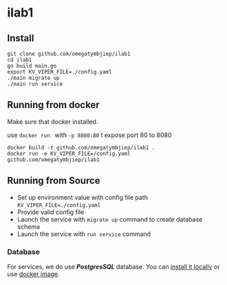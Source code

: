 # ilab1

## Install

  ```
  git clone github.com/omegatymbjiep/ilab1
  cd ilab1
  go build main.go
  export KV_VIPER_FILE=./config.yaml
  ./main migrate up
  ./main run service
  ```

## Running from docker 
  
Make sure that docker installed.

use `docker run ` with `-p 8080:80` t expose port 80 to 8080

  ```
  docker build -t github.com/omegatymbjiep/ilab1 .
  docker run -e KV_VIPER_FILE=/config.yaml github.com/omegatymbjiep/ilab1
  ```

## Running from Source

* Set up environment value with config file path `KV_VIPER_FILE=./config.yaml`
* Provide valid config file
* Launch the service with `migrate up` command to create database schema
* Launch the service with `run service` command


### Database
For services, we do use ***PostgresSQL*** database. 
You can [install it locally](https://www.postgresql.org/download/) or use [docker image](https://hub.docker.com/_/postgres/).
